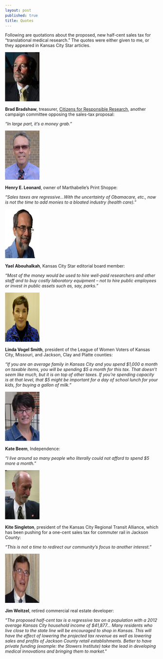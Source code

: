 ```yaml
---
layout: post
published: true
title: Quotes
---
```


Following are quotations about the proposed, new half-cent sales tax for “translational medical research.” The quotes were either given to me, or they appeared in Kansas City Star articles.

<div class="media">
  <img src="/img/bradshaw.jpg" class="img-responsive pull-left">
  <div class="media-body">
    <p><strong>Brad Bradshaw</strong>, treasurer, <a href="http://www.responsiblecures.com/">Citizens for Responsible Research</a>, another campaign committee opposing the sales-tax proposal:</p>
    <p><em>“In large part, it’s a money grab.”</em></p>
  </div>
</div>

<div class="media">
  <img src="/img/leonard.jpg" height="161" width="113" class="img-responsive pull-left">
  <div class="media-body">
    <p><strong>Henry E. Leonard</strong>, owner of Marthabelle’s Print Shoppe:</p>
    <p><em>“Sales taxes are regressive…With the uncertainty of Obamacare, etc., now is not the time to add monies to a bloated industry (health care).”</em></p>
  </div>
</div>

<div class="media">
  <img src="/img/abouhalkah.jpg" height="161" width="113" class="img-responsive pull-left">
  <div class="media-body">
    <p><strong>Yael Abouhalkah</strong>, Kansas City Star editorial board member:</p>
    <p><em>“Most of the money would be used to hire well-paid researchers and other staff and to buy costly laboratory equipment – not to hire public employees or invest in public assets such as, say, parks.”</em></p>
  </div>
</div>

<div class="media">
  <img src="/img/VogelSmith.jpg" height="161" width="113" class="img-responsive pull-left">
  <div class="media-body">
    <p><strong>Linda Vogel Smith</strong>, president of the League of Women Voters of Kansas City, Missouri, and Jackson, Clay and Platte counties:</p>
    <p><em>“If you are an average family in Kansas City and you spend $1,000 a month on taxable items, you will be spending $5 a month for this tax. That doesn’t seem like much, but it is on top of other taxes. If you’re spending capacity is at that level, that $5 might be important for a day of school lunch for your kids, for buying a gallon of milk.”</em></p>
  </div>
</div>

<div class="media">
  <img src="/img/katebeem.jpg" height='161' width='113' class='img-responsive pull-left'>
  <div class="media-body">
    <p><strong>Kate Beem</strong>, Independence:</p>
    <p><em>“I live around so many people who literally could not afford to spend $5 more a month.”</em></p>
  </div>
</div>

<div class="media">
<img src="/img/singleton.jpg" height="161" width="113" class="pull-left img-responsive">

  <div class="media-body">
    <p><strong>Kite Singleton</strong>, president of the Kansas City Regional Transit Alliance, which has been pushing for a one-cent sales tax for commuter rail in Jackson County:</p>
    <p><em>“This is not a time to redirect our community’s focus to another interest.”</em></p>
  </div>
</div>

<div class="media">
<img src="/img/Weitzel.jpg" height="161" width="113" class="pull-left img-responsive">
  <div class="media-body">
    <p><strong>Jim Weitzel</strong>, retired commercial real estate developer:</p>
    <p><em>"The proposed half-cent tax is a regressive tax on a population with a 2012 average Kansas City household income of $41,877… Many residents who live close to the state line will be encouraged to shop in Kansas. This will have the effect of lowering the projected tax revenue as well as lowering sales and profits of Jackson County retail establishments. Better to have private funding (example: the Stowers Institute) take the lead in developing medical innovations and bringing them to market."</em></p>
  </div>
</div>
